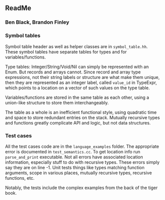 ## ReadMe
### Ben Black, Brandon Finley


### Symbol tables

Symbol table header as well as helper classes are in `symbol_table.hh`. These symbol tables have separate tables for types and for variables/functions.

Type tables: Integer/String/Void/Nil can simply be represented with an Enum. But records and arrays cannot. Since record and array type expressions, not their string labels or structure are what make them unique, then they are represented as an integer label, called `value_id` in TypeExpr, which points to a location on a vector of such values on the type table.

Variables/functions are stored in the same table as each other, using a union-like structure to store them interchangeably.

The table as a whole is an inefficient functional style, using quadratic time and space to store redundant entries on the stack. Mutually recursive types and functions greatly complicate API and logic, but not data structures.

### Test cases

All the test cases code are in the `language_examples` folder. The appropriate error is documented in `test_semantics.cc`. To get location info run `parse_and_print` executable. Not all errors have associated location information, especially stuff to do with recursive types. These errors simply say they are on line -1. Unit tests things like types matching function arguments, scope in various places, mutually recursive types, recursive functions, etc.

Notably, the tests include the complex examples from the back of the tiger book.
